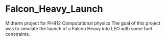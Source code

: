 # Falcon_Heavy_Launch
Midterm project for PH412 Computational physics
The goal of this project was to simulate the launch of a Falcon Heavy into LEO with some fuel constraints.
